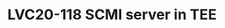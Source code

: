 ---
categories:
- lvc20
description: The System Control and Management Interface (SCMI) is a set of operating
  system-independent software interfaces that have been originally specified to standardize
  the interface between Application Processors and the power coprocessor. But there
  are situations where we can't rely on such a power coprocessor. In such a case,
  the SCMI server has to run a secured partition like OP-TEE. This presentation will
  describe the status of our PoC of a SCMI server<br>running as an OP-TEE TA. We will
  present the design, what is already available, the next features to be added and
  also how this could be extended to other UCs.
image: /assets/images/featured-images/lvc20/LVC20-118.png
session_id: LVC20-118
session_room: '[Track 2] Linux/Android'
session_slot:
  end_time: 2020-09-22 14:55
  start_time: 2020-09-22 14:30
session_speakers:
- speaker_bio: Vincent has worked on developing drivers for various peripherals and
    coprocessors in mobile phones during 12 years. In 2005, he began to focus on mobile
    phones that ran Linux then Android and spent the last years of this period to
    optimize the power consumption of android platforms. As a member of the Linaro
    power management working group, he works on improving the energy efficiency of
    embedded system but not only with special interest for scheduler.
  speaker_company: Linaro
  speaker_image: http://avatars.sched.co/d/ac/7235018/avatar.jpg.320x320px.jpg?4b7
  speaker_name: Vincent Guittot
  speaker_position: Linaro
  speaker_role: attendee, speaker
- speaker_bio: Etienne Carrière is an embedded software engineer at STMicroelectronics
    currently assigned to the Linaro Security Working Group. He is working on boot
    and kernel layers on Linux based embedded systems since the beginning of the century
    and is involved in the OP-TEE project since 2013.
  speaker_company: ST
  speaker_image: http://avatars.sched.co/2/eb/7535587/avatar.jpg.320x320px.jpg?726
  speaker_name: Etienne Carriere
  speaker_position: SW engineer
  speaker_role: attendee, speaker
session_track: Power Management
tag: session
tags: Power Management
title: LVC20-118 SCMI server in TEE
amazon_s3_presentation_url: https://static.linaro.org/connect/lvc20/presentations/LVC20-118-0.pdf
amazon_s3_video_url: https://static.linaro.org/connect/lvc20/videos/lvc20-118.mp4
---